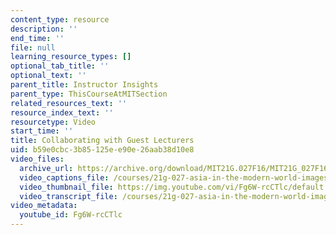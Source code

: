 ```yaml
---
content_type: resource
description: ''
end_time: ''
file: null
learning_resource_types: []
optional_tab_title: ''
optional_text: ''
parent_title: Instructor Insights
parent_type: ThisCourseAtMITSection
related_resources_text: ''
resource_index_text: ''
resourcetype: Video
start_time: ''
title: Collaborating with Guest Lecturers
uid: b59e0cbc-3b85-125e-e90e-26aab38d10e8
video_files:
  archive_url: https://archive.org/download/MIT21G.027F16/MIT21G_027F16_educator_07_300k.mp4
  video_captions_file: /courses/21g-027-asia-in-the-modern-world-images-representations-fall-2016/2b58c1d1742b564fbc008a878ed9bad6_1801230.vtt
  video_thumbnail_file: https://img.youtube.com/vi/Fg6W-rcCTlc/default.jpg
  video_transcript_file: /courses/21g-027-asia-in-the-modern-world-images-representations-fall-2016/ad039048f62cbeb0d7d9cebe65aacf13_1801230.pdf
video_metadata:
  youtube_id: Fg6W-rcCTlc
---
```

